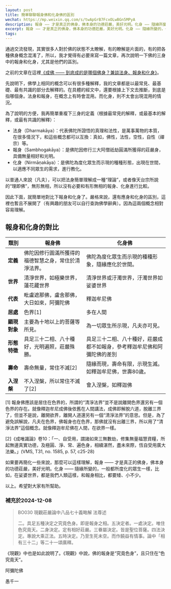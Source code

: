 ```yaml
---
layout: post
title: 簡單聊聊報身佛和化身佛的區別
wechat: https://mp.weixin.qq.com/s/twApGrB7FcxOLwBGn5MPyA
description: 報身 —— 才是真正的佛身，佛本身的功德莊嚴，美好光明。化身 —— 隨緣所變的，一般都所度化的眾生一樣，比如，在娑婆世界，都是我們人類這樣，和報身相比，都要矮、小不少。
excerpt: 報身 —— 才是真正的佛身，佛本身的功德莊嚴，美好光明。化身 —— 隨緣所變的，一般都所度化的眾生一樣，比如，在娑婆世界，都是我們人類這樣，和報身相比，都要矮、小不少。
tags:
---
```


通過交流發現，其實很多人對於佛的狀態不太瞭解，有的瞭解是片面的，有的把各種佛身概念混淆了，所以，我才覺得有必要來寫一篇文章，再次說明一下佛的三身中的報身和化身，尤其是他們的區別。

之前的文章在這裡[《成佛 —— 到底成的是哪個佛身？兼談法身、報身和化身》](https://mp.weixin.qq.com/s/1cgX4e-HhRV_tRZfcWv5Jw)。

先說明下，佛學上相同的概念可以有很多種解釋，我的文章都是以最常見、最基礎、最有共識的部分去解釋的。在具體的經文中，還要根據上下文去推斷，到底是指哪個身。法身和報身，在概念上有時會混用。而化身，則不太會出現混用的情況。

為了說明的方便，我再簡單重複下三身的定義（根據最常見的解釋，或最基本的解釋，或最有共識的解釋）：

* 法身（Dharmakāya）：代表佛陀所證悟的真理和法性，是萬事萬物的本質，在很多情況下，和這些概念都可以互換：真如，佛性，法性，空性，自性（禪宗）等。
* 報身（Sambhogakāya）：是佛陀因修行三大阿僧祇劫圓滿所獲得的莊嚴身，具備無量相好和光明。
* 化身（Nirmāṇakāya）：是佛陀為度化眾生而示現的種種形態，出現在世間，以適應不同眾生的需求，進行教化。

以普通人來說（凡夫），可以把法身簡單理解成一種“理論”，或者像天台宗所說的“理即佛”，無形無相，所以沒有必要和有形無相的報身、化身進行比較。

因此下面，就簡單地對比下報身和化身了。嚴格來說，還有應身和化身的區別，這裡也暫且不展開了（有興趣的朋友可以自行查詢佛學辭典）。因為這兩個概念相對容易理解。

## 報身和化身的對比

| **類別**       | **報身佛**     | **化身佛**     |
| ------- | ---------------------- | ---------------------- |
| **定義** | 佛陀因修行圓滿所獲得的福德智慧之身，常住於清淨法界。   | 佛陀為度化眾生而示現的種種形象，隨緣應化於世間。   |
|**世界**| 清淨世界，如極樂世界，蓮花藏世界 | 清淨世界或汙濁世界，汙濁世界如娑婆世界 |
| **代表**|毗盧遮那佛，盧舍那佛，大日如來，阿彌陀佛 | 釋迦牟尼佛 |
|**居處** | 色界[1] | 多在人間 | 
| **顯現對象**   | 主要為十地以上的菩薩等所見。   | 為一切眾生所示現，凡夫亦可見。 |
| **形態特徵** | 具足三十二相、八十種好，光明遍照，莊嚴殊勝。   | 具足三十二相、八十種好，莊嚴成都不如報身，參考釋迦牟尼佛和阿彌陀佛的差別 |
| **壽命**  | 壽命無量，常住不滅[2]   | 隨緣而現，壽命有限，示現生滅。如釋迦牟尼佛，世壽80歲。 |
| **入涅槃**| 不入涅槃，所以常住不滅了[2] | 會入涅槃，如釋迦佛 | 

[1] 報身佛應該是居住在色界的，所謂的“清淨法界”並不是說離開色界還另有一個色界的存在。就像釋迦牟尼成佛後依舊在人間講法，成佛即解脫六道，脫離三界了，但並不是說，離開欲界，離開人道還另有一個“清淨法界”的意思。但是，為了避免誤解說，凡夫在色界，佛報身也在色界，那佛就沒有出離三界，所以用了“清淨法界”這個概念。就像釋迦牟尼佛在人間，在欲界一樣。

[2]《成唯識論》卷10：「一、自受用，謂諸如來三無數劫，修集無量福慧資糧，所起無邊真實功德，及極圓、淨、常、遍色身，相續湛然，盡未來際，恆自受用廣大法樂。」(VMS, T31, no. 1585, p. 57, c25-28) 

如果要再簡化一些來說，那麼可以這樣理解，報身 —— 才是真正的佛身，佛本身的功德莊嚴，美好光明。化身 —— 隨緣所變的，一般都所度化的眾生一樣，比如，在娑婆世界，都是我們人類這樣，和報身相比，都要矮、小不少。

以上。希望對大家有所幫助。

### 補充於2024-12-08
> BO030 現觀莊嚴論中八品七十義略解 法尊述
>
> 二。具足五種決定之究竟色身。即是報身之相。五決定者。一處決定。唯住色究竟天。二身決定。定有相好莊嚴。三眷屬決定。皆是聖位菩薩。四法決定。專說大乘正法。五時決定。乃至生死未空。而作饒益有情事。論中「相有三十二」等二十一頌廣釋。

《現觀》中也是如此說明了。《現觀》中說，佛的報身是“究竟色身”，且只住在“色究竟天”。


阿彌陀佛

愚千一


